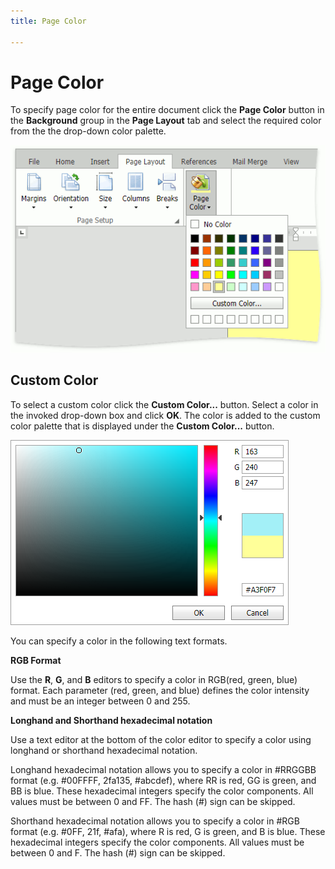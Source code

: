 ```yaml
---
title: Page Color

---
```

# Page Color

To specify page color for the entire document click the **Page Color** button in the **Background** group in the **Page Layout** tab and select the required color from the  the drop-down color palette.


![RichTextEditor-PageColor](../../../images/rich-text-editor-layout-page-color.png)
 

## Custom Color

To select a custom color click the **Custom Color...** button. Select a color in the invoked drop-down box and click **OK**.  The color is added to the custom color palette that is displayed under the **Custom Color...** button.


![RichTextEditor-PageColor-Picker](../../../images/rich-text-editor-layout-page-color-picker.png)


You can specify a color in the following text formats.

**RGB Format**

Use the **R**, **G**, and **B** editors to specify a color in RGB(red, green, blue) format. Each parameter (red, green, and blue) defines the color intensity and must be an integer between 0 and 255.

**Longhand and Shorthand hexadecimal notation** 

Use a text editor at the bottom of the color editor to specify a color using longhand or shorthand hexadecimal notation. 

Longhand hexadecimal notation allows you to specify a color in #RRGGBB format (e.g. #00FFFF, 2fa135, #abcdef), where RR is red, GG is green, and BB is blue. These hexadecimal integers specify the color components. All values must be between 0 and FF. The hash (#) sign can be skipped.

Shorthand hexadecimal notation allows you to specify a color in #RGB format (e.g. #0FF, 21f, #afa), where R is red, G is green, and B is blue. These hexadecimal integers specify the color components. All values must be between 0 and F. The hash (#) sign can be skipped.
